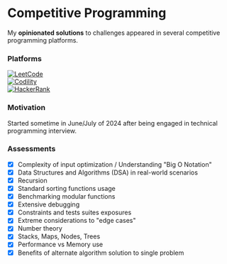 # Competitive Programming
My **opinionated solutions** to challenges appeared in several competitive programming platforms.

### Platforms
[![LeetCode](https://img.shields.io/badge/-LeetCode-24292E?style=for-the-badge&logo=LeetCode&logoColor=FFA116)](https://leetcode.com/u/fireclouu)<br>
[![Codility](https://img.shields.io/badge/-Codility-FFA116?style=for-the-badge)](https://leetcode.com/u/fireclouu)<br>
[![HackerRank](https://img.shields.io/badge/-Hackerrank-2EC866?style=for-the-badge&logo=HackerRank&logoColor=white)](https://hackerrank.com)

### Motivation
Started sometime in June/July of 2024 after being engaged in technical programming interview.

### Assessments
- [x] Complexity of input optimization / Understanding "Big O Notation"
- [x] Data Structures and Algorithms (DSA) in real-world scenarios
- [x] Recursion
- [x] Standard sorting functions usage
- [x] Benchmarking modular functions
- [x] Extensive debugging
- [x] Constraints and tests suites exposures
- [x] Extreme considerations to "edge cases"
- [x] Number theory
- [x] Stacks, Maps, Nodes, Trees
- [x] Performance vs Memory use
- [x] Benefits of alternate algorithm solution to single problem
